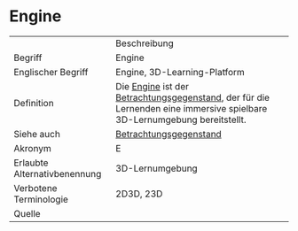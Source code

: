 # Engine

<link-summary rel="summary"/>
<card-summary rel="summary"/>
<web-summary rel="summary"/>


<table>
    <tr>
        <td></td>
        <td>Beschreibung</td>
    </tr>
    <tr>
        <td>Begriff</td>
        <td>Engine</td>
    </tr>
    <tr>
        <td>Englischer Begriff</td>
        <td>Engine, 3D-Learning-Platform</td>
    </tr>
    <tr>
        <td>Definition</td>
        <td id="summary" >
            Die <a href="Engine-BG.md">Engine</a> ist der 
            <a href="Betrachtungsgegenstand-GE.md">Betrachtungsgegenstand</a>, der für die Lernenden 
            eine immersive spielbare 3D-Lernumgebung bereitstellt.
        </td>
    </tr>  
    <tr>
        <td>Siehe auch</td>
        <td><a href="Play-GE.md">Betrachtungsgegenstand</a></td>
    </tr>
    <tr>
        <td>Akronym</td>
        <td>E</td>
    </tr>
   <tr>
        <td>Erlaubte Alternativbenennung</td>
        <td>3D-Lernumgebung</td>
    </tr>
   <tr>
        <td>Verbotene Terminologie</td>
        <td>2D3D, 23D</td>
    </tr>
   <tr>
        <td>Quelle</td>
        <td></td>
    </tr>
</table>